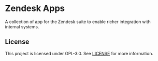 # Zendesk Apps

A collection of app for the Zendesk suite to enable richer integration with internal systems.

## License

This project is licensed under GPL-3.0. See [LICENSE](LICENSE) for more
information.
